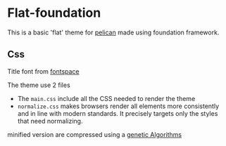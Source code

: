 Flat-foundation
=============

This is a basic 'flat' theme for [pelican](http://docs.getpelican.com/en/3.2/) made using foundation framework.


Css
-------

Title font from [fontspace](http://www.fontspace.com/jonathan-hill/corbert)

The theme use 2 files

* The ``main.css`` include all the CSS needed to render the theme
* ``normalize.css`` makes browsers render all elements more consistently and in line with modern standards. It precisely targets only the styles that need normalizing.

minified version are compressed using a [genetic Algorithms](http://www.youtube.com/watch?v=1eBygLzCi9I)


